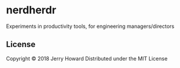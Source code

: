 # nerdherdr
Experiments in productivity tools, for engineering managers/directors

## License
Copyright © 2018 Jerry Howard
Distributed under the MIT License
